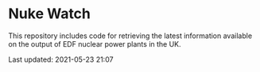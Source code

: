 # Nuke Watch

This repository includes code for retrieving the latest information available on the output of EDF nuclear power plants in the UK.

Last updated: 2021-05-23 21:07